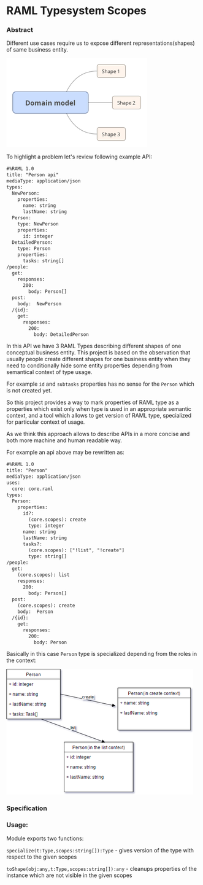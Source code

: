 # RAML Typesystem Scopes

### Abstract

Different use cases require us to expose different representations(shapes) of same business entity. 

![Diagram](Domain_model.png)

To highlight a problem let's review following example API:
```raml
#%RAML 1.0
title: "Person api"
mediaType: application/json
types:
  NewPerson:
    properties:
      name: string
      lastName: string
  Person:
    type: NewPerson
    properties:
      id: integer
  DetailedPerson:
    type: Person
    properties:
      tasks: string[]
/people:
  get:
    responses:
      200:
        body: Person[]
  post:
    body:  NewPerson
  /{id}:
    get:
      responses:
        200:
          body: DetailedPerson
```

In this API we have 3 RAML Types describing different shapes of one conceptual business entity. This project is based
on the observation that usually people create different shapes for one business entity when they need to conditionally
hide some entity properties depending from semantical context of type usage. 

For example `id` and `subtasks` properties has no sense for the `Person` which is not created yet. 

So this project provides a way to mark properties of RAML type as a properties which exist only 
when type is used in an appropriate semantic context, and a tool which allows to get version of RAML type, specialized for particular context of usage. 

As we think this approach allows to describe APIs in a more concise and both more machine and human readable way.


For example an api above may be rewritten as:

```raml
#%RAML 1.0
title: "Person"
mediaType: application/json
uses:
  core: core.raml
types:
  Person:
    properties:
      id?:
        (core.scopes): create
        type: integer
      name: string
      lastName: string
      tasks?:
        (core.scopes): ["!list", "!create"]
        type: string[]
/people:
  get:
    (core.scopes): list
    responses:
      200:
        body: Person[]
  post:
    (core.scopes): create
    body:  Person
  /{id}:
    get:
      responses:
        200:
          body: Person

```
Basically in this case `Person` type is specialized depending from the roles in the context:

![Diagram](contextSpecialization.png)



### Specification

### Usage:

Module exports two functions:
    
`specialize(t:Type,scopes:string[]):Type` - gives version of the type with respect to the given scopes

`toShape(obj:any,t:Type,scopes:string[]):any` - cleanups properties of the instance which are not visible
in the given scopes

